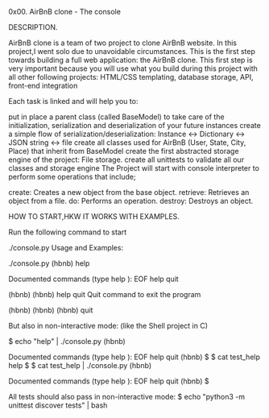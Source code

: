 0x00. AirBnB clone - The console

DESCRIPTION.

AirBnB clone is a team of two project to clone AirBnB website. In this project,I went solo due to unavoidable circumstances. This is the first step towards building a full web application: the AirBnB clone. This first step is very important because you will use what you build during this project with all other following projects: HTML/CSS templating, database storage, API, front-end integration

Each task is linked and will help you to:

put in place a parent class (called BaseModel) to take care of the initialization, serialization and deserialization of your future instances create a simple flow of serialization/deserialization: Instance <-> Dictionary <-> JSON string <-> file create all classes used for AirBnB (User, State, City, Place) that inherit from BaseModel create the first abstracted storage engine of the project: File storage. create all unittests to validate all our classes and storage engine The Project will start with console interpreter to perform some operations that include;

create: Creates a new object from the base object. retrieve: Retrieves an object from a file. do: Performs an operation. destroy: Destroys an object.

HOW TO START,HKW IT WORKS WITH EXAMPLES.

Run the following command to start

./console.py Usage and Examples:

./console.py (hbnb) help

Documented commands (type help ):
EOF help quit

(hbnb) (hbnb) help quit Quit command to exit the program

(hbnb) (hbnb) (hbnb) quit

But also in non-interactive mode: (like the Shell project in C)

$ echo "help" | ./console.py (hbnb)

Documented commands (type help ):
EOF help quit (hbnb) $ $ cat test_help help $ $ cat test_help | ./console.py (hbnb)

Documented commands (type help ):
EOF help quit (hbnb) $

All tests should also pass in non-interactive mode: $ echo "python3 -m unittest discover tests" | bash
